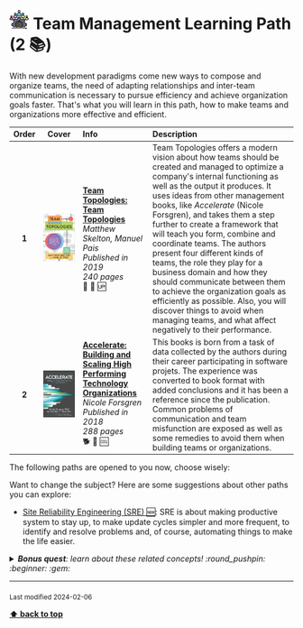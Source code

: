 [//]: # (Auto generated file from templates)

# <img height="35" src="/assets/learning-paths/icons/team-management.png" alt="team-management" title="Team Management"/> Team Management Learning Path (2 :books:)

With new development paradigms come new ways to compose and organize teams, the need of adapting relationships and inter-team communication is necessary to pursue efficiency and achieve organization goals faster. That's what you will learn in this path, how to make teams and organizations more effective and efficient.

| Order | Cover | Info | Description |
| :---: | :---: | :--- | :--- |
| **1** | ![img](/assets/books/covers/team-topologies.jpeg) | [**Team Topologies: Team Topologies**](https://teamtopologies.com/book) <br> *Matthew Skelton, Manuel Pais* <br> *Published in 2019* <br> *240 pages* <br> :hatched_chick: :green_book: :up: | Team Topologies offers a modern vision about how teams should be created and managed to optimize a company's internal functioning as well as the output it produces. It uses ideas from other management books, like *Accelerate* (Nicole Forsgren), and takes them a step further to create a framework that will teach you form, combine and coordinate teams. The authors present four different kinds of teams, the role they play for a business domain and how they should communicate between them to achieve the organization goals as efficiently as possible. Also, you will discover things to avoid when managing teams, and what affect negatively to their performance. |
| **2** | ![img](/assets/books/covers/accelerate.jpeg) | [**Accelerate: Building and Scaling High Performing Technology Organizations**](https://www.goodreads.com/book/show/35747076-accelerate) <br> *Nicole Forsgren* <br> *Published in 2018* <br> *288 pages* <br> :dog2: :green_book: :cool: | This books is born from a task of data collected by the authors during their career participating in software projets. The experience was converted to book format with added conclusions and it has been a reference since the publication. Common problems of communication and team misfunction are exposed as well as some remedies to avoid them when building teams or organizations. |

The following paths are opened to you now, choose wisely:



Want to change the subject? Here are some suggestions about other paths you can explore:

- [Site Reliability Engineering (SRE) :new:](/content/learning-paths/sre): SRE is about making productive system to stay up, to make update cycles simpler and more frequent, to identify and resolve problems and, of course, automating things to make the life easier.


<details><summary><i><b>Bonus quest</b>: learn about these related concepts! :round_pushpin: :beginner: :gem: </i></summary>
<p>

<sub>#efficiency #software-delivery #team-design #organization-structure</sub>

</p>
</details>

---
<sub>Last modified 2024-02-06</sub>

[**⬆ back to top**](#team-management-learning-path)
